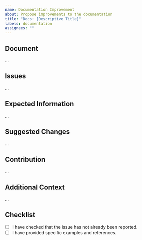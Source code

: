 ```yaml
---
name: Documentation Improvement
about: Propose improvements to the documentation
title: "Docs: [Descriptive Title]"
labels: documentation
assignees: ""
---
```


## Document

<!-- Provide a link or a description of the document in question. -->

...

## Issues

<!-- A clear and concise description of what the issue is with the current documentation. -->

...

## Expected Information

<!-- Describe what you expected to find in the documentation. -->

...

## Suggested Changes

<!-- Outline your proposed changes here. Be as specific as possible. -->

...

## Contribution

<!-- Are you willing to contribute to the documentation updates? -->

...

## Additional Context

<!-- Any additional context, links, or references that could aid in the documentation improvement. -->

...

## Checklist

- [ ] I have checked that the issue has not already been reported.
- [ ] I have provided specific examples and references.
